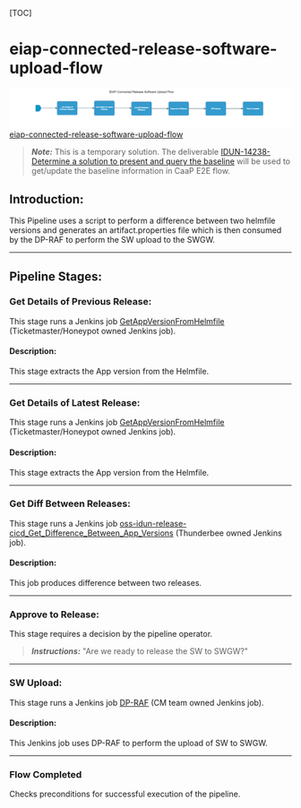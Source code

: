 [TOC]

# eiap-connected-release-software-upload-flow

![eiap_connected_release_software_upload_flow](../diagrams/eiap_connected_release_software_upload_flow.png)
[eiap-connected-release-software-upload-flow](https://spinnaker.rnd.gic.ericsson.se/#/applications/eiap-release-e2e-cicd/executions/configure/e419c371-dd86-42dd-9231-2e01b6d187fd)

> **_Note:_** This is a temporary solution. The deliverable [IDUN-14238-  Determine a solution to present and query the baseline](https://jira-oss.seli.wh.rnd.internal.ericsson.com/browse/IDUN-14238) will be used to get/update the baseline information in CaaP E2E flow.

## Introduction:
This Pipeline uses a script to perform a difference between two helmfile versions and generates an artifact.properties file which is then consumed by the DP-RAF to perform the SW upload to the SWGW.
 * * *

## Pipeline Stages:

### Get Details of Previous Release:
This stage runs a Jenkins job [GetAppVersionFromHelmfile](https://fem5s11-eiffel052.eiffel.gic.ericsson.se:8443/jenkins/job/GetAppVersionFromHelmfile) (Ticketmaster/Honeypot owned Jenkins job).

#### Description:
This stage extracts the App version from the Helmfile.

 * * *
### Get Details of Latest Release:
This stage runs a Jenkins job [GetAppVersionFromHelmfile](https://fem5s11-eiffel052.eiffel.gic.ericsson.se:8443/jenkins/job/GetAppVersionFromHelmfile) (Ticketmaster/Honeypot owned Jenkins job).

#### Description:
This stage extracts the App version from the Helmfile.

 * * *
### Get Diff Between Releases:
This stage runs a Jenkins job [oss-idun-release-cicd_Get_Difference_Between_App_Versions](https://fem5s11-eiffel052.eiffel.gic.ericsson.se:8443/jenkins/job/oss-idun-release-cicd_Get_Difference_Between_App_Versions) (Thunderbee owned Jenkins job).

#### Description:
This job produces difference between two releases.

 * * *
### Approve to Release:
This stage requires a decision by the pipeline operator.

> **_Instructions:_** "Are we ready to release the SW to SWGW?"
 * * *
### SW Upload:
This stage runs a Jenkins job [DP-RAF](https://fem2s11-eiffel216.eiffel.gic.ericsson.se:8443/jenkins/job/DP-RAF/) (CM team owned Jenkins job).

#### Description:
This Jenkins job uses DP-RAF to perform the upload of SW to SWGW.

 * * *
### Flow Completed

Checks preconditions for successful execution of the pipeline.


